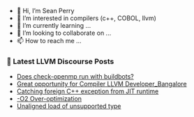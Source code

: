 - 👋 Hi, I’m Sean Perry
- 👀 I’m interested in compilers (c++, COBOL, llvm)
- 🌱 I’m currently learning ...
- 💞️ I’m looking to collaborate on ...
- 📫 How to reach me ...

<!---
s66perry/s66perry is a ✨ special ✨ repository because its `README.md` (this file) appears on your GitHub profile.
You can click the Preview link to take a look at your changes.
--->
### 📕 Latest LLVM Discourse Posts

<!-- DISCOURSE-LLVM:START -->
- [Does check-openmp run with buildbots?](https://discourse.llvm.org/t/does-check-openmp-run-with-buildbots/74447#post_3)
- [Great opportunity for Compiler LLVM Developer_Bangalore](https://discourse.llvm.org/t/great-opportunity-for-compiler-llvm-developer-bangalore/74469#post_1)
- [Catching foreign C++ exception from JIT runtime](https://discourse.llvm.org/t/catching-foreign-c-exception-from-jit-runtime/74394#post_3)
- [-O2 Over-optimization](https://discourse.llvm.org/t/o2-over-optimization/74452#post_6)
- [Unaligned load of unsupported type](https://discourse.llvm.org/t/unaligned-load-of-unsupported-type/74321#post_18)
<!-- DISCOURSE-LLVM:END -->
